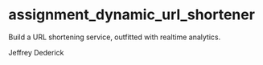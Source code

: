 # assignment_dynamic_url_shortener
Build a URL shortening service, outfitted with realtime analytics.

Jeffrey Dederick
